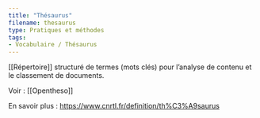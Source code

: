 ```yaml
---
title: "Thésaurus"
filename: thesaurus
type: Pratiques et méthodes
tags:
- Vocabulaire / Thésaurus
---
```


[[Répertoire]] structuré de termes (mots clés) pour l’analyse de contenu et le classement de documents.

Voir : [[Opentheso]]

En savoir plus : <https://www.cnrtl.fr/definition/th%C3%A9saurus>

